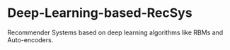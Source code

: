 # Deep-Learning-based-RecSys
Recommender Systems based on deep learning algorithms like RBMs and Auto-encoders.
